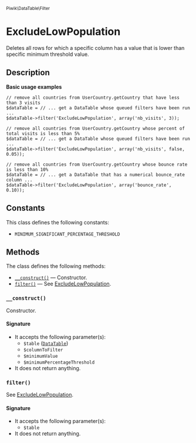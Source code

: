<small>Piwik\DataTable\Filter</small>

ExcludeLowPopulation
====================

Deletes all rows for which a specific column has a value that is lower than specific minimum threshold value.

Description
-----------

**Basic usage examples**

    // remove all countries from UserCountry.getCountry that have less than 3 visits
    $dataTable = // ... get a DataTable whose queued filters have been run ...
    $dataTable->filter('ExcludeLowPopulation', array('nb_visits', 3));

    // remove all countries from UserCountry.getCountry whose percent of total visits is less than 5%
    $dataTable = // ... get a DataTable whose queued filters have been run ...
    $dataTable->filter('ExcludeLowPopulation', array('nb_visits', false, 0.05));

    // remove all countries from UserCountry.getCountry whose bounce rate is less than 10%
    $dataTable = // ... get a DataTable that has a numerical bounce_rate column ...
    $dataTable->filter('ExcludeLowPopulation', array('bounce_rate', 0.10));


Constants
---------

This class defines the following constants:

- `MINIMUM_SIGNIFICANT_PERCENTAGE_THRESHOLD`

Methods
-------

The class defines the following methods:

- [`__construct()`](#__construct) &mdash; Constructor.
- [`filter()`](#filter) &mdash; See [ExcludeLowPopulation](#).

<a name="__construct" id="__construct"></a>
<a name="__construct" id="__construct"></a>
### `__construct()`

Constructor.

#### Signature

- It accepts the following parameter(s):
    - `$table` ([`DataTable`](../../../Piwik/DataTable.md))
    - `$columnToFilter`
    - `$minimumValue`
    - `$minimumPercentageThreshold`
- It does not return anything.

<a name="filter" id="filter"></a>
<a name="filter" id="filter"></a>
### `filter()`

See [ExcludeLowPopulation](#).

#### Signature

- It accepts the following parameter(s):
    - `$table`
- It does not return anything.


